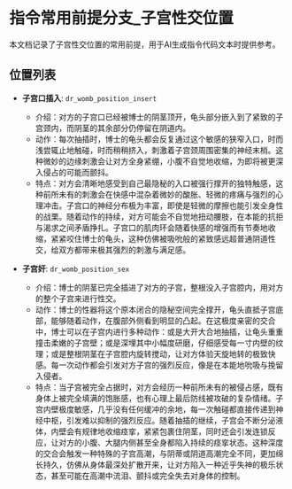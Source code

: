 # 指令常用前提分支_子宫性交位置

本文档记录了子宫性交位置的常用前提，用于AI生成指令代码文本时提供参考。

## 位置列表

- **子宫口插入**: `dr_womb_position_insert`
  - 介绍：对方的子宫口已经被博士的阴茎顶开，龟头部分嵌入到了紧致的子宫颈内，而阴茎的其余部分仍停留在阴道内。
  - 动作：每次抽插时，博士的龟头都会反复通过这个敏感的狭窄入口，时而浅尝辄止地触碰，时而稍稍挤入，刺激着子宫颈周围密集的神经末梢。这种微妙的边缘刺激会让对方全身紧绷，小腹不自觉地收缩，为即将被更深入侵占的可能而颤抖。
  - 特点：对方会清晰地感受到自己最隐秘的入口被强行撑开的独特触感，这种前所未有的刺激会在快感中混杂着微妙的酸胀、轻微的疼痛与强烈的心理冲击。子宫口的神经分布极为丰富，即使是轻微的摩擦也能引发全身性的战栗。随着动作的持续，对方可能会不自觉地扭动腰肢，在本能的抗拒与渴求之间矛盾挣扎。子宫口的肌肉环会随着快感的增强而有节奏地收缩，紧紧咬住博士的龟头，这种仿佛被吸吮般的紧致感远超普通阴道性交，给双方都带来极其强烈的刺激与满足感。

- **子宫奸**: `dr_womb_position_sex`
  - 介绍：博士的阴茎已完全插进了对方的子宫，整根没入子宫腔内，用对方的整个子宫来进行性交。
  - 动作：博士的性器将这个原本闭合的隐秘空间完全撑开，龟头直抵子宫底部，能够随着动作，在腹部外侧看到明显的凸起。在这极度亲密的交合中，博士可以在子宫内进行多种动作：或是大开大合地抽插，让龟头重重撞击柔嫩的子宫壁；或是深埋其中小幅度研磨，仔细感受每一寸内壁的纹理；或是整根阴茎在子宫腔内旋转搅动，让对方体验天旋地转的极致快感。每一次动作都会引发对方子宫的强烈反应，像是在本能地吮吸与挽留入侵者。
  - 特点：当子宫被完全占据时，对方会经历一种前所未有的被侵占感，既有身体上被完全填满的饱胀感，也有心理上最后防线被攻破的复杂情绪。子宫内壁极度敏感，几乎没有任何缓冲的余地，每一次触碰都直接传递到神经中枢，引发难以抑制的强烈反应。随着抽插的继续，子宫会不断分泌液体，内壁会有规律地收缩痉挛，紧紧包裹住阴茎，同时还会引发连锁反应，让对方的小腹、大腿内侧甚至全身都陷入持续的痉挛状态。这种深度的交合会触发一种特殊的子宫高潮，与阴蒂或阴道高潮完全不同，更加绵长持久，仿佛从身体最深处扩散开来，让对方陷入一种近乎失神的极乐状态，甚至可能在高潮中流泪、颤抖或完全失去对身体的控制。

